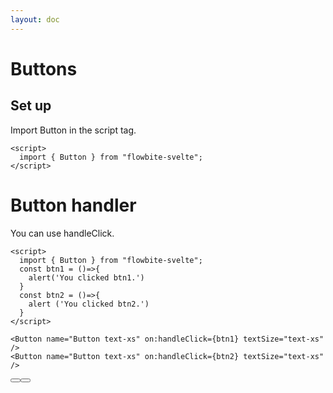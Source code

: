 ```yaml
---
layout: doc
---
```


<script>
  import { Button } from "flowbite-svelte";
  const btn1 = ()=>{
    alert('You clicked btn1.')
  }
  const btn2 = ()=>{
    alert ('You clicked btn2.')
  }
</script>

<h1 class="text-3xl w-full dark:text-white mb-8">Buttons</h1>

<h2 class="text-2xl w-full dark:text-white">Set up</h2>

<p class="dark:text-white">Import Button in the script tag.</p>

```svelte
<script>
  import { Button } from "flowbite-svelte";
</script>
```

<h1 class="text-3xl w-full text-gray-900 dark:text-white">Button handler</h1>

<p class="dark:text-white">You can use handleClick.</p>

```svelte
<script>
  import { Button } from "flowbite-svelte";
  const btn1 = ()=>{
    alert('You clicked btn1.')
  }
  const btn2 = ()=>{
    alert ('You clicked btn2.')
  }
</script>

<Button name="Button text-xs" on:handleClick={btn1} textSize="text-xs" />
<Button name="Button text-xs" on:handleClick={btn2} textSize="text-xs" />
```

<div class="rounded-xl w-full my-4 mx-auto bg-gradient-to-r bg-white dark:bg-gray-900 border border-gray-200 dark:border-gray-700 p-2 sm:p-6">
<Button name="Button text-xs" on:handleClick={btn1} textSize="text-xs" />
<Button name="Button text-xs" on:handleClick={btn2} textSize="text-xs" />
</div>
